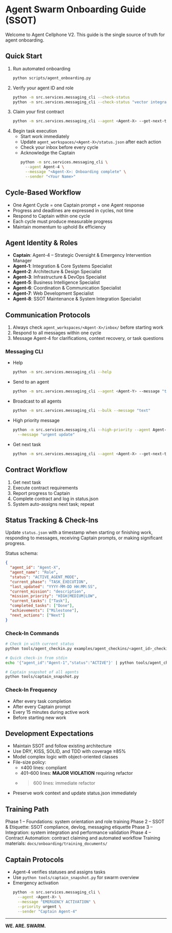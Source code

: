 # Agent Swarm Onboarding Guide (SSOT)

Welcome to Agent Cellphone V2. This guide is the single source of truth for agent
onboarding.

## Quick Start
1. Run automated onboarding
   ```bash
   python scripts/agent_onboarding.py
   ```
2. Verify your agent ID and role
   ```bash
   python -m src.services.messaging_cli --check-status
   python -m src.services.messaging_cli --check-status "vector integration status"
   ```
3. Claim your first contract
   ```bash
   python -m src.services.messaging_cli --agent <Agent-X> --get-next-task
   ```
4. Begin task execution
   - Start work immediately
   - Update `agent_workspaces/<Agent-X>/status.json` after each action
   - Check your inbox before every cycle
   - Acknowledge the Captain
     ```bash
     python -m src.services.messaging_cli \
       --agent Agent-4 \
       --message "<Agent-X>: Onboarding complete" \
       --sender "<Your Name>"
     ```

## Cycle-Based Workflow
- One Agent Cycle = one Captain prompt + one Agent response
- Progress and deadlines are expressed in cycles, not time
- Respond to Captain within one cycle
- Each cycle must produce measurable progress
- Maintain momentum to uphold 8x efficiency

## Agent Identity & Roles
- **Captain**: Agent-4 – Strategic Oversight & Emergency Intervention Manager
- **Agent-1**: Integration & Core Systems Specialist
- **Agent-2**: Architecture & Design Specialist
- **Agent-3**: Infrastructure & DevOps Specialist
- **Agent-5**: Business Intelligence Specialist
- **Agent-6**: Coordination & Communication Specialist
- **Agent-7**: Web Development Specialist
- **Agent-8**: SSOT Maintenance & System Integration Specialist

## Communication Protocols
1. Always check `agent_workspaces/<Agent-X>/inbox/` before starting work
2. Respond to all messages within one cycle
3. Message Agent-4 for clarifications, context recovery, or task questions

### Messaging CLI
- Help
  ```bash
  python -m src.services.messaging_cli --help
  ```
- Send to an agent
  ```bash
  python -m src.services.messaging_cli --agent <Agent-Y> --message "text"
  ```
- Broadcast to all agents
  ```bash
  python -m src.services.messaging_cli --bulk --message "text"
  ```
- High priority message
  ```bash
  python -m src.services.messaging_cli --high-priority --agent Agent-4 \
    --message "urgent update"
  ```
- Get next task
  ```bash
  python -m src.services.messaging_cli --agent <Agent-X> --get-next-task
  ```

## Contract Workflow
1. Get next task
2. Execute contract requirements
3. Report progress to Captain
4. Complete contract and log in status.json
5. System auto-assigns next task; repeat

## Status Tracking & Check-Ins
Update `status.json` with a timestamp when starting or finishing work, responding to
messages, receiving Captain prompts, or making significant progress.

Status schema:
```json
{
  "agent_id": "Agent-X",
  "agent_name": "Role",
  "status": "ACTIVE_AGENT_MODE",
  "current_phase": "TASK_EXECUTION",
  "last_updated": "YYYY-MM-DD HH:MM:SS",
  "current_mission": "description",
  "mission_priority": "HIGH|MEDIUM|LOW",
  "current_tasks": ["Task"],
  "completed_tasks": ["Done"],
  "achievements": ["Milestone"],
  "next_actions": ["Next"]
}
```

### Check-In Commands
```bash
# Check in with current status
python tools/agent_checkin.py examples/agent_checkins/<agent_id>_checkin.json

# Quick check-in from stdin
echo '{"agent_id":"Agent-1","status":"ACTIVE"}' | python tools/agent_checkin.py -

# Captain snapshot of all agents
python tools/captain_snapshot.py
```

### Check-In Frequency
- After every task completion
- After every Captain prompt
- Every 15 minutes during active work
- Before starting new work

## Development Expectations
- Maintain SSOT and follow existing architecture
- Use DRY, KISS, SOLID, and TDD with coverage ≥85%
- Model complex logic with object-oriented classes
- File-size policy:
  - ≤400 lines: compliant
  - 401–600 lines: **MAJOR VIOLATION** requiring refactor
  - >600 lines: immediate refactor
- Preserve work context and update status.json immediately

## Training Path
Phase 1 – Foundations: system orientation and role training
Phase 2 – SSOT & Etiquette: SSOT compliance, devlog, messaging etiquette
Phase 3 – Integration: system integration and performance validation
Phase 4 – Contract Automation: contract claiming and automated workflow
Training materials: `docs/onboarding/training_documents/`

## Captain Protocols
- Agent-4 verifies statuses and assigns tasks
- Use `python tools/captain_snapshot.py` for swarm overview
- Emergency activation
  ```bash
  python -m src.services.messaging_cli \
    --agent <Agent-X> \
    --message "EMERGENCY ACTIVATION" \
    --priority urgent \
    --sender "Captain Agent-4"
  ```

---

**WE. ARE. SWARM.**
